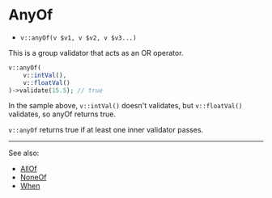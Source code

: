 # AnyOf

- `v::anyOf(v $v1, v $v2, v $v3...)`

This is a group validator that acts as an OR operator.

```php
v::anyOf(
    v::intVal(),
    v::floatVal()
)->validate(15.5); // true
```

In the sample above, `v::intVal()` doesn't validates, but
`v::floatVal()` validates, so anyOf returns true.

`v::anyOf` returns true if at least one inner validator
passes.

***
See also:

  * [AllOf](AllOf.md)
  * [NoneOf](NoneOf.md)
  * [When](When.md)
